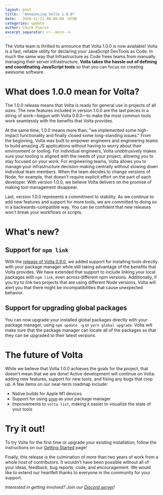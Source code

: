 ```yaml
---
layout: post
title:  "Announcing Volta 1.0.0"
date:   2020-12-21 08:00:00 -0700
categories: update
author: Chuck Pierce
excerpt_separator: <!--more-->
---
```


The Volta team is thrilled to announce that Volta 1.0.0 is now available! Volta is a fast, reliable utility for declaring your JavaScript DevTools as Code. In much the same way that Infrastructure as Code frees teams from manually managing their server infrastructure, **Volta takes the hassle out of defining and coordinating JavaScript tools** so that you can focus on creating awesome software.
<!--more-->

# What does 1.0.0 mean for Volta?

The 1.0.0 release means that Volta is ready for general use in projects of all sizes. The new features included in version 1.0.0 are the last pieces in a string of work—begun with Volta 0.9.0—to make the most common tools work seamlessly with the benefits that Volta provides.

At the same time, 1.0.0 means more than, "we implemented some high-impact functionality and finally closed some long-standing issues." From the beginning, Volta was built to empower engineers and engineering teams to build amazing JS applications without having to worry about their environment or tooling. For individual engineers, Volta unobtrusively makes sure your tooling is aligned with the needs of your project, allowing you to stay focused on your work. For engineering teams, Volta allows you to manage your infrastructure decision-making centrally without slowing down individual team members. When the team decides to change versions of Node, for example, that doesn't require explicit effort on the part of each developer. With version 1.0.0, we believe Volta delivers on the promise of making tool management disappear.

Last, version 1.0.0 represents a commitment to stability. As we continue to add new features and support for more tools, we are committed to doing so in a backwards-compatible way. You can be confident that new releases won't break your workflows or scripts.

# What's new?

## Support for `npm link`

With the [release of Volta 0.9.0](/2020/10/22/announcing-volta-090/), we added support for installing tools directly with your package manager while still taking advantage of the benefits that Volta provides. We have extended that support to include linking your local packages with `npm link`, even across different npm versions. Additionally, if you try to link two projects that are using different Node versions, Volta will alert you that there might be incompatibilities that cause unexpected behavior.

## Support for upgrading global packages

You can now upgrade your installed global packages directly with your package manager, using `npm update -g` or `yarn global upgrade`. Volta will make sure that the package manager can locate all of the packages so that they can be upgraded to their latest versions.

# The future of Volta

While we believe that Volta 1.0.0 achieves the goals for the project, that doesn't mean that we are done! Active development will continue on Volta: adding new features, support for new tools, and fixing any bugs that crop up. A few items on our near-term roadmap include:

- Native builds for Apple M1 devices
- Support for using [`pnpm`](https://pnpm.js.org/) as your package manager
- Improvements to `volta list`, making it easier to visualize the state of your tools

# Try it out!

To try Volta for the first time or upgrade your existing installation, follow the instructions on our [Getting Started](https://docs.volta.sh/guide/getting-started) page!

Finally, this release is the culmination of more than two years of work from a whole host of contributors. It wouldn't have been possible without all of your ideas, feedback, bug reports, code, and encouragement. We would like to extend our heartfelt thanks to everyone in the community for your support.

_Interested in getting involved? Join our [Discord server](https://discord.gg/hgPTz9A)!_
